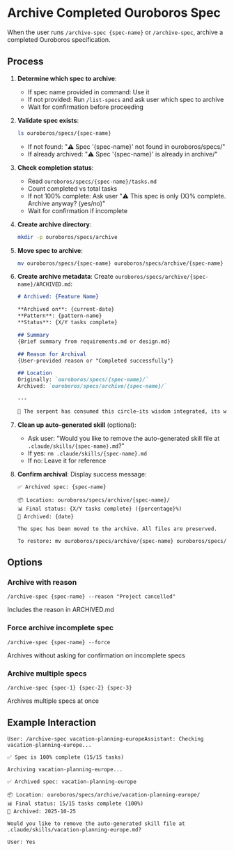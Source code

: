 # Archive Completed Ouroboros Spec

When the user runs `/archive-spec {spec-name}` or `/archive-spec`, archive a completed Ouroboros specification.

## Process

1. **Determine which spec to archive**:
   - If spec name provided in command: Use it
   - If not provided: Run `/list-specs` and ask user which spec to archive
   - Wait for confirmation before proceeding

2. **Validate spec exists**:
   ```bash
   ls ouroboros/specs/{spec-name}
   ```
   - If not found: "⚠️ Spec '{spec-name}' not found in ouroboros/specs/"
   - If already archived: "⚠️ Spec '{spec-name}' is already in archive/"

3. **Check completion status**:
   - Read `ouroboros/specs/{spec-name}/tasks.md`
   - Count completed vs total tasks
   - If not 100% complete: Ask user "⚠️ This spec is only {X}% complete. Archive anyway? (yes/no)"
   - Wait for confirmation if incomplete

4. **Create archive directory**:
   ```bash
   mkdir -p ouroboros/specs/archive
   ```

5. **Move spec to archive**:
   ```bash
   mv ouroboros/specs/{spec-name} ouroboros/specs/archive/{spec-name}
   ```

6. **Create archive metadata**:
   Create `ouroboros/specs/archive/{spec-name}/ARCHIVED.md`:
   ```markdown
   # Archived: {Feature Name}

   **Archived on**: {current-date}
   **Pattern**: {pattern-name}
   **Status**: {X/Y tasks complete}

   ## Summary
   {Brief summary from requirements.md or design.md}

   ## Reason for Archival
   {User-provided reason or "Completed successfully"}

   ## Location
   Originally: `ouroboros/specs/{spec-name}/`
   Archived: `ouroboros/specs/archive/{spec-name}/`

   ---

   🐍 The serpent has consumed this circle—its wisdom integrated, its work complete. 🐍
   ```

7. **Clean up auto-generated skill** (optional):
   - Ask user: "Would you like to remove the auto-generated skill file at `.claude/skills/{spec-name}.md`?"
   - If yes: `rm .claude/skills/{spec-name}.md`
   - If no: Leave it for reference

8. **Confirm archival**:
   Display success message:
   ```
   ✅ Archived spec: {spec-name}

   📦 Location: ouroboros/specs/archive/{spec-name}/
   📊 Final status: {X/Y tasks complete} ({percentage}%)
   📅 Archived: {date}

   The spec has been moved to the archive. All files are preserved.

   To restore: mv ouroboros/specs/archive/{spec-name} ouroboros/specs/
   ```

## Options

### Archive with reason
```
/archive-spec {spec-name} --reason "Project cancelled"
```
Includes the reason in ARCHIVED.md

### Force archive incomplete spec
```
/archive-spec {spec-name} --force
```
Archives without asking for confirmation on incomplete specs

### Archive multiple specs
```
/archive-spec {spec-1} {spec-2} {spec-3}
```
Archives multiple specs at once

## Example Interaction

```
User: /archive-spec vacation-planning-europeAssistant: Checking vacation-planning-europe...

✅ Spec is 100% complete (15/15 tasks)

Archiving vacation-planning-europe...

✅ Archived spec: vacation-planning-europe

📦 Location: ouroboros/specs/archive/vacation-planning-europe/
📊 Final status: 15/15 tasks complete (100%)
📅 Archived: 2025-10-25

Would you like to remove the auto-generated skill file at .claude/skills/vacation-planning-europe.md?

User: Yes
